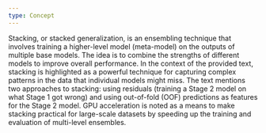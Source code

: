 ```yaml
---
type: Concept
---
```


Stacking, or stacked generalization, is an ensembling technique that involves training a higher-level model (meta-model) on the outputs of multiple base models. The idea is to combine the strengths of different models to improve overall performance. In the context of the provided text, stacking is highlighted as a powerful technique for capturing complex patterns in the data that individual models might miss. The text mentions two approaches to stacking: using residuals (training a Stage 2 model on what Stage 1 got wrong) and using out-of-fold (OOF) predictions as features for the Stage 2 model. GPU acceleration is noted as a means to make stacking practical for large-scale datasets by speeding up the training and evaluation of multi-level ensembles.